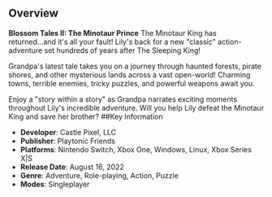 ## Overview


**Blossom Tales II: The Minotaur Prince**
The Minotaur King has returned...and it's all your fault! Lily's back for a new "classic" action-adventure set hundreds of years after The Sleeping King!

Grandpa's latest tale takes you on a journey through haunted forests, pirate shores, and other mysterious lands across a vast open-world! Charming towns, terrible enemies, tricky puzzles, and powerful weapons await you.

Enjoy a "story within a story" as Grandpa narrates exciting moments throughout Lily's incredible adventure.
Will you help Lily defeat the Minotaur King and save her brother?
##Key Information

- **Developer**: Castle Pixel, LLC
- **Publisher**: Playtonic Friends
- **Platforms**: Nintendo Switch, Xbox One, Windows, Linux, Xbox Series X|S
- **Release Date**: August 16, 2022
- **Genre**: Adventure, Role-playing, Action, Puzzle
- **Modes**: Singleplayer
